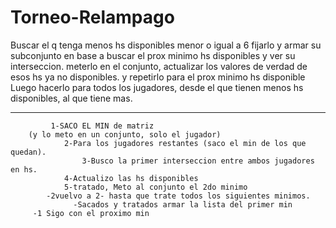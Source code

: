 # Torneo-Relampago

Buscar el q tenga menos hs disponibles menor o igual a 6
fijarlo y armar su subconjunto  en base a
buscar el prox minimo hs disponibles y ver su interseccion.
meterlo en el conjunto, actualizar los valores de verdad de esos hs ya no disponibles.
y repetirlo para el prox minimo hs disponible
Luego hacerlo para todos los jugadores, desde el que tienen menos hs disponibles, al que tiene mas.

--------------------------------------
             1-SACO EL MIN de matriz 	
		(y lo meto en un conjunto, solo el jugador)
	     		2-Para los jugadores restantes (saco el min de los que quedan).
	     			3-Busco la primer interseccion entre ambos jugadores en hs.
				4-Actualizo las hs disponibles
				5-tratado, Meto al conjunto el 2do minimo 	
			-2vuelvo a 2- hasta que trate todos los siguientes minimos.
	              -Sacados y tratados armar la lista del primer min
	     -1 Sigo con el proximo min	